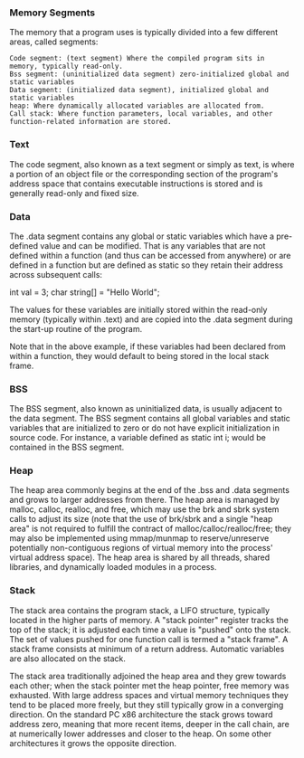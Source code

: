 ### Memory Segments

The memory that a program uses is typically divided into a few different areas, called segments:

    Code segment: (text segment) Where the compiled program sits in memory, typically read-only.
    Bss segment: (uninitialized data segment) zero-initialized global and static variables
    Data segment: (initialized data segment), initialized global and static variables
    heap: Where dynamically allocated variables are allocated from.
    Call stack: Where function parameters, local variables, and other function-related information are stored.




### Text

The code segment, also known as a text segment or simply as text, is where a portion of an object file or the corresponding section of the program's address space that contains executable instructions is stored and is generally read-only and fixed size.



### Data

The .data segment contains any global or static variables which have a pre-defined value and can be modified. That is any variables that are not defined within a function (and thus can be accessed from anywhere) or are defined in a function but are defined as static so they retain their address across subsequent calls:

   int val = 3;
   char string[] = "Hello World";

The values for these variables are initially stored within the read-only memory (typically within .text) and are copied into the .data segment during the start-up routine of the program.

Note that in the above example, if these variables had been declared from within a function, they would default to being stored in the local stack frame.



### BSS

The BSS segment, also known as uninitialized data, is usually adjacent to the data segment. The BSS segment contains all global variables and static variables that are initialized to zero or do not have explicit initialization in source code. For instance, a variable defined as static int i; would be contained in the BSS segment.


### Heap

The heap area commonly begins at the end of the .bss and .data segments and grows to larger addresses from there. The heap area is managed by malloc, calloc, realloc, and free, which may use the brk and sbrk system calls to adjust its size (note that the use of brk/sbrk and a single "heap area" is not required to fulfill the contract of malloc/calloc/realloc/free; they may also be implemented using mmap/munmap to reserve/unreserve potentially non-contiguous regions of virtual memory into the process' virtual address space). The heap area is shared by all threads, shared libraries, and dynamically loaded modules in a process.



### Stack

The stack area contains the program stack, a LIFO structure, typically located in the higher parts of memory. A "stack pointer" register tracks the top of the stack; it is adjusted each time a value is "pushed" onto the stack. The set of values pushed for one function call is termed a "stack frame". A stack frame consists at minimum of a return address. Automatic variables are also allocated on the stack.

The stack area traditionally adjoined the heap area and they grew towards each other; when the stack pointer met the heap pointer, free memory was exhausted. With large address spaces and virtual memory techniques they tend to be placed more freely, but they still typically grow in a converging direction. On the standard PC x86 architecture the stack grows toward address zero, meaning that more recent items, deeper in the call chain, are at numerically lower addresses and closer to the heap. On some other architectures it grows the opposite direction.
